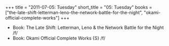 +++
title = "2011-07-05: Tuesday"
short_title = "05: Tuesday"
books = ["the-late-shift-letterman-leno-the-network-battle-for-the-night", "okami-official-complete-works"]
+++


* Book: The Late Shift: Letterman, Leno & the Network Battle for the Night /f/
* Book: Okami Official Complete Works {S} /f/
